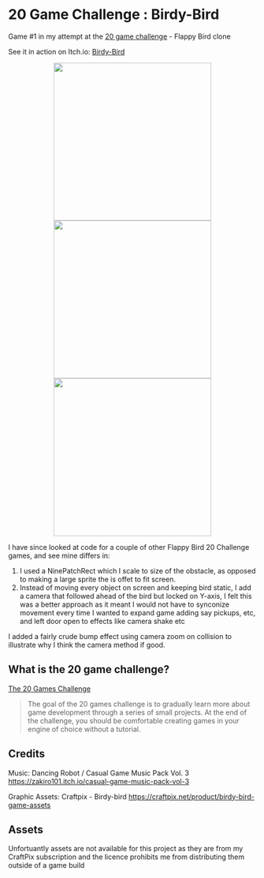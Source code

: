 # 20 Game Challenge : Birdy-Bird

Game #1 in my attempt at the [20 game challenge](https://20_games_challenge.gitlab.io/challenge/) - Flappy Bird clone

See it in action on Itch.io:  [Birdy-Bird](https://daddio-dragonslayer.itch.io/birdy-bird)

<p align="center">
  <img height="320" src="https://res.cloudinary.com/dbgabg3vb/image/upload/Birdy_Bird_2025_09_03_11_56_41_t0a4zu.png" />
  <img height="320" src="https://res.cloudinary.com/dbgabg3vb/image/upload/Birdy_Bird_2025_09_03_11_57_37_pgjcc4.png" />
  <img height="320" src="https://res.cloudinary.com/dbgabg3vb/image/upload/Birdy_Bird_2025_09_03_11_57_45_qfvwmp.png" />
</p>

I have since looked at code for a couple of other Flappy Bird 20 Challenge games, and see mine differs in:
1. I used a NinePatchRect which I scale to size of the obstacle, as opposed to making a large sprite the is offet to fit screen. 
2. Instead of moving every object on screen and keeping bird static, I add a camera that followed ahead of the bird but locked on Y-axis, I felt this was a better approach as it meant I would not have to synconize movement every time I wanted to expand game adding say pickups, etc, and left door open to effects like camera shake etc

I added a fairly crude bump effect using camera zoom on collision to illustrate why I think the camera method if good.


## What is the 20 game challenge?

[The 20 Games Challenge](https://20_games_challenge.gitlab.io/how/)

> The goal of the 20 games challenge is to gradually learn more about game development through a series of small projects.
> At the end of the challenge, you should be comfortable creating games in your engine of choice without a tutorial.


## Credits

Music: Dancing Robot / Casual Game Music Pack Vol. 3
https://zakiro101.itch.io/casual-game-music-pack-vol-3

Graphic Assets: Craftpix - Birdy-bird
https://craftpix.net/product/birdy-bird-game-assets


## Assets

Unfortuantly assets are not available for this project as they are from my CraftPix subscription and the licence prohibits me from distributing them outside of a game build
